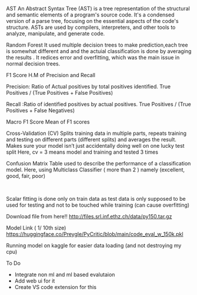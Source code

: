 AST
An Abstract Syntax Tree (AST) is a tree representation of the structural and semantic elements of a program's source code. It's a condensed version of a parse tree, focusing on the essential aspects of the code's structure. ASTs are used by compilers, interpreters, and other tools to analyze, manipulate, and generate code. 

Random Forest
It used multiple decision trees to make prediction,each tree is somewhat different and and the actuial classification is done by averaging the results
. It redices error and overfitting, which was the main issue in normal decision trees.

F1 Score
H.M of Precision and Recall

Precision: Ratio of Actual positives by total positives identified. 
True Positives / (True Positives + False Positives)

Recall :Ratio of identified positives by actual positives. 
True Positives / (True Positives + False Negatives)

Macro F1 Score
Mean of F1 scores

Cross-Validation (CV)
Splits training data in multiple parts, repeats training and testing on different parts (different splits) and averages the result. Makes sure your model isn’t just accidentally doing well on one lucky test split
Here, cv = 3 means model and training and tested 3 times

Confusion Matrix
Table used to describe the performance of a classification model.
Here, using Multiclass Classifier ( more than 2 ) namely (excellent, good, fair, poor)

​

Scalar fitting is done only on train data as test data is only supposed to be used for testing and not to be touched while training (can cause overfitting)

Download file from here!!
http://files.srl.inf.ethz.ch/data/py150.tar.gz

Model Link ( 1/ 10th size)
https://huggingface.co/Preygle/PyCritic/blob/main/code_eval_w_150k.pkl

Running model on kaggle for easier data loading (and not destroying my cpu)

To Do
- Integrate non ml and ml based evalutaion 
- Add web ui for it
- Create VS code extension for this
